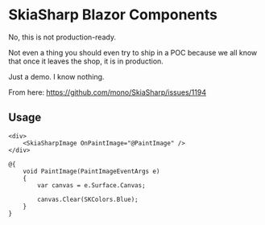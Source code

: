 # SkiaSharp Blazor Components

No, this is not production-ready.

Not even a thing you should even try to ship in a POC because we all know that once it leaves the shop, it is in production.

Just a demo. I know nothing.

From here: https://github.com/mono/SkiaSharp/issues/1194

## Usage

```razor
<div>
    <SkiaSharpImage OnPaintImage="@PaintImage" />
</div>

@{
    void PaintImage(PaintImageEventArgs e)
    {
        var canvas = e.Surface.Canvas;

        canvas.Clear(SKColors.Blue);
    }
}
```
